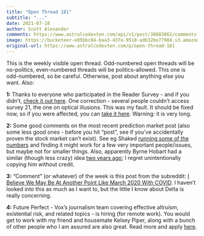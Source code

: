 ```yaml
---
title: "Open Thread 181"
subtitle: "..."
date: 2021-07-18
author: Scott Alexander
comments: https://www.astralcodexten.com/api/v1/post/38883862/comments?&all_comments=true
image: https://bucketeer-e05bbc84-baa3-437e-9518-adb32be77984.s3.amazonaws.com/public/images/aa2db590-a495-4de5-9f78-da3400c52a96_496x341.png
original-url: https://www.astralcodexten.com/p/open-thread-181
---
```

This is the weekly visible open thread. Odd-numbered open threads will be no-politics, even-numbered threads will be politics-allowed. This one is odd-numbered, so be careful. Otherwise, post about anything else you want. Also:

**1:** Thanks to everyone who participated in the Reader Survey - and if you didn’t, [check it out here](https://astralcodexten.substack.com/p/please-take-the-reader-survey). One correction - several people couldn’t access survey 21, the one on optical illusions. This was my fault. It should be fixed now, so if you were affected, you can [take it here](https://jatos.mindprobe.eu/publix/1521/start?batchId=1702&generalMultiple). Warning: it is very long.

**2:** Some good comments on the most recent prediction market post (also some less good ones - before you hit “post”, see if you’ve accidentally proven the stock market can’t exist). See eg Shaked [running some of the numbers](https://astralcodexten.substack.com/p/use-prediction-markets-to-fund-investigative/comments#comment-2367586) and finding it might work for a few very important people/issues, but maybe not for smaller things. Also, apparently Byrne Hobart had a similar (though less crazy) idea [two years ago](https://byrnehobart.medium.com/an-open-ipo-window-will-save-investigative-journalism-1c09947c24b6); I regret unintentionally copying him without credit.  
  
**3:** “Comment” (or whatever) of the week is this post from the subreddit: [I Believe We May Be At Another Point Like March 2020 With COVID](https://www.reddit.com/r/slatestarcodex/comments/ol673r/i_believe_we_may_be_at_another_point_like_march/). I haven’t looked into this as much as I want to, but the little I know about Delta is really concerning. 

**4:** Future Perfect - Vox’s journalism team covering effective altruism, existential risk, and related topics - is hiring (for remote work). You would get to work with my friend and housemate Kelsey Piper, along with a bunch of other people who I am assured are also great. Read more and apply [here](https://boards.greenhouse.io/voxmedia/jobs/3298042?gh_jid=3298042).

